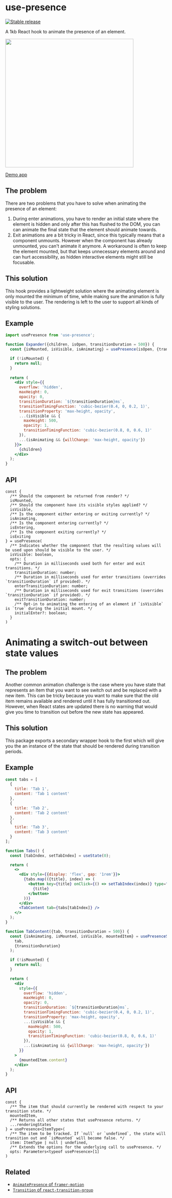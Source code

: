 # use-presence

[![Stable release](https://img.shields.io/npm/v/use-presence.svg)](https://npm.im/use-presence)

A 1kb React hook to animate the presence of an element.

<img width="400" src="https://raw.githubusercontent.com/amannn/react-hooks/main/packages/use-presence/media/use-presence-demo.gif" />

[Demo app](https://codesandbox.io/s/usepresence-demo-1u6vq?file=/src/Expander.js)

## The problem

There are two problems that you have to solve when animating the presence of an element:

1. During enter animations, you have to render an initial state where the element is hidden and only after this has flushed to the DOM, you can can animate the final state that the element should animate towards.
2. Exit animations are a bit tricky in React, since this typically means that a component unmounts. However when the component has already unmounted, you can't animate it anymore. A workaround is often to keep the element mounted, but that keeps unnecessary elements around and can hurt accessibility, as hidden interactive elements might still be focusable.

## This solution

This hook provides a lightweight solution where the animating element is only mounted the minimum of time, while making sure the animation is fully visible to the user. The rendering is left to the user to support all kinds of styling solutions.

## Example

```jsx
import usePresence from 'use-presence';

function Expander({children, isOpen, transitionDuration = 500}) {
  const {isMounted, isVisible, isAnimating} = usePresence(isOpen, {transitionDuration});

  if (!isMounted) {
    return null;
  }
  
  return (
    <div style={{
      overflow: 'hidden',
      maxHeight: 0,
      opacity: 0,
      transitionDuration: `${transitionDuration}ms`,
      transitionTimingFunction: 'cubic-bezier(0.4, 0, 0.2, 1)',
      transitionProperty: 'max-height, opacity',
      ...(isVisible && {
        maxHeight: 500,
        opacity: 1,
        transitionTimingFunction: 'cubic-bezier(0.8, 0, 0.6, 1)'
      }),
      ...(isAnimating && {willChange: 'max-height, opacity'})
    }}>
      {children}
    </div>
  );
}
```

## API

```tsx
const {
  /** Should the component be returned from render? */
  isMounted,
  /** Should the component have its visible styles applied? */
  isVisible,
  /** Is the component either entering or exiting currently? */
  isAnimating,
  /** Is the component entering currently? */
  isEntering,
  /** Is the component exiting currently? */
  isExiting
} = usePresence(
  /** Indicates whether the component that the resulting values will be used upon should be visible to the user. */
  isVisible: boolean,
  opts: {
    /** Duration in milliseconds used both for enter and exit transitions. */
    transitionDuration: number;
    /** Duration in milliseconds used for enter transitions (overrides `transitionDuration` if provided). */
    enterTransitionDuration: number;
    /** Duration in milliseconds used for exit transitions (overrides `transitionDuration` if provided). */
    exitTransitionDuration: number;
    /** Opt-in to animating the entering of an element if `isVisible` is `true` during the initial mount. */
    initialEnter?: boolean;
  }
)
```

# Animating a switch-out between state values

## The problem

Another common animation challenge is the case where you have state that represents an item that you want to see switch out and be replaced with a new item. This can be tricky because you want to make sure that the old item remains available and rendered until it has fully transitioned out. However, when React states are updated there is no warning that would give you time to transition out before the new state has appeared.

## This solution

This package exports a secondary wrapper hook to the first which will give you the an instance of the state that should be rendered during transition periods.

## Example

```jsx
const tabs = [
  {
    title: 'Tab 1',
    content: 'Tab 1 content'
  },
  {
    title: 'Tab 2',
    content: 'Tab 2 content'
  },
  {
    title: 'Tab 3',
    content: 'Tab 3 content'
  }
];

function Tabs() {
  const [tabIndex, setTabIndex] = useState(0);

  return (
    <>
      <div style={{display: 'flex', gap: '1rem'}}>
        {tabs.map(({title}, index) => (
          <button key={title} onClick={() => setTabIndex(index)} type="button">
            {title}
          </button>
        ))}
      </div>
      <TabContent tab={tabs[tabIndex]} />
    </>
  );
}

function TabContent({tab, transitionDuration = 500}) {
  const {isAnimating, isMounted, isVisible, mountedItem} = usePresenceSwitch(
    tab,
    {transitionDuration}
  );

  if (!isMounted) {
    return null;
  }

  return (
    <div
      style={{
        overflow: 'hidden',
        maxHeight: 0,
        opacity: 0,
        transitionDuration: `${transitionDuration}ms`,
        transitionTimingFunction: 'cubic-bezier(0.4, 0, 0.2, 1)',
        transitionProperty: 'max-height, opacity',
        ...(isVisible && {
          maxHeight: 500,
          opacity: 1,
          transitionTimingFunction: 'cubic-bezier(0.8, 0, 0.6, 1)'
        }),
        ...(isAnimating && {willChange: 'max-height, opacity'})
      }}
    >
      {mountedItem.content}
    </div>
  );
}
```

## API

```tsx
const {
  /** The item that should currently be rendered with respect to your transition state. */
  mountedItem,
  /** Returns all other states that usePresence returns. */
  ...renderingStates
} = usePresence<ItemType>(
  /** The item to be tracked. If `null` or `undefined`, the state will transition out and `isMounted` will become false. */
  item: ItemType | null | undefined,
  /** Extends the options for the underlying call to usePresence. */
  opts: Parameters<typeof usePresence>[1]
)
```

## Related

- [`AnimatePresence` of `framer-motion`](https://www.framer.com/docs/animate-presence/)
- [`Transition` of `react-transition-group`](http://reactcommunity.org/react-transition-group/transition)
